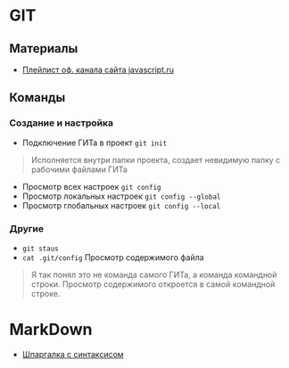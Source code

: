 # GIT
## Материалы
- [Плейлист оф. канала сайта javascript.ru](https://www.youtube.com/playlist?list=PLDyvV36pndZHkDRik6kKF6gSb0N0W995h)

## Команды
### Создание и настройка

- Подключение ГИТа в проект ```git init``` 
> Исполняется внутри папки проекта, создает невидимую папку с рабочими файлами ГИТа
- Просмотр всех настроек ```git config```
- Просмотр локальных настроек ```git config --global```
- Просмотр глобальных настроек ```git config --local```

### Другие
- ```git staus```
- ```cat .git/config``` Просмотр содержимого файла
> Я так понял это не команда самого ГИТа, а команда командной строки. Просмотр содержимого откроется в самой командной строке.
# MarkDown
- [Шпаргалка с синтаксисом](http://ilfire.ru/kompyutery/shpargalka-po-sintaksisu-markdown-markdaun-so-vsemi-samymi-populyarnymi-tegami/)